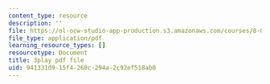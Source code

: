 ```yaml
---
content_type: resource
description: ''
file: https://ol-ocw-studio-app-production.s3.amazonaws.com/courses/8-01sc-classical-mechanics-fall-2016/941331d915f4260c294a2c92ef518ab0_bEpq3yjismU.pdf
file_type: application/pdf
learning_resource_types: []
resourcetype: Document
title: 3play pdf file
uid: 941331d9-15f4-260c-294a-2c92ef518ab0
---
```

